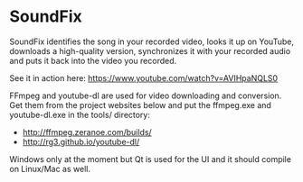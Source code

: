 SoundFix
========

SoundFix identifies the song in your recorded video, looks it up on YouTube, 
downloads a high-quality version, synchronizes it with your recorded audio 
and puts it back into the video you recorded.

See it in action here: https://www.youtube.com/watch?v=AVIHpaNQLS0

FFmpeg and youtube-dl are used for video downloading and conversion. Get them
from the project websites below and put the ffmpeg.exe and youtube-dl.exe in
the tools/ directory:

- http://ffmpeg.zeranoe.com/builds/
- http://rg3.github.io/youtube-dl/

Windows only at the moment but Qt is used for the UI and it should compile on
Linux/Mac as well.
